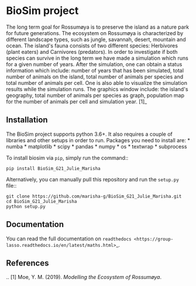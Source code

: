 
BioSim project
===============

The long term goal for Rossumøya is to preserve the island as a nature park
for future generations. The ecosystem on Rossumøya is characterized by
different landscape types, such as jungle, savannah, desert, mountain and
ocean. The island's fauna consists of two different species: Herbivores
(plant eaters) and Carnivores (predators). In order to investigate if both
species can survive in the long term we have made a simulation which runs for
a given number of years. After the simulation, one can obtain a status
information which include: number of years that has been simulated,
total number of animals on the island, total number of animals per species
and total number of animals per cell. One is also able to visualize the
simulation results while the simulation runs. The graphics window include:
the island's geography, total number of animals per species as graph,
population map for the number of animals per cell and simulation year. [1]_

Installation
-------------
The BioSim project supports python 3.6+. It also requires a couple of libraries 
and other setups in order to run. Packages you need to install are:
    *   numba
    *   matplotlib
    *   scipy
    *   pandas
    *   numpy
    *   os
    *   textwrap
    *   subprocess
   
 To install biosim via ``pip``, simply run the command::

    pip install BioSim_G21_Julie_Marisha

Alternatively, you can manually pull this repository and run the
``setup.py`` file::

    git clone https://github.com/marisha-g/BioSim_G21_Julie_Marisha.git
    cd BioSim_G21_Julie_Marisha
    python setup.py

Documentation
--------------
You can read the full documentation on `readthedocs <https://group-lasso.readthedocs.io/en/latest/maths.html>`_.


References
----------
.. [1] Moe, Y. M. (2019). *Modelling the Ecosystem of Rossumøya*.
